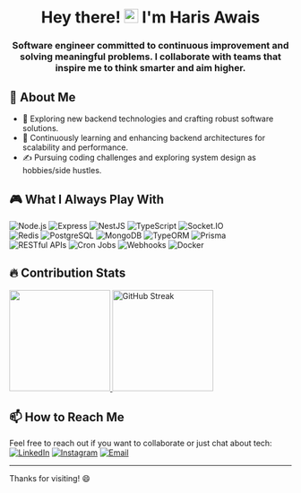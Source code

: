 
<h1 align="center"> Hey there! <img src="https://media.giphy.com/media/hvRJCLFzcasrR4ia7z/giphy.gif" width="25px"> I'm Haris Awais</h2>

<h3 align="center"><p align="center">
  Software engineer committed to continuous improvement and solving meaningful problems. I collaborate with teams that inspire me to think smarter and aim higher.
</p>

## 🤔 About Me

- 🤔 Exploring new backend technologies and crafting robust software solutions.  
- 🌱 Continuously learning and enhancing backend architectures for scalability and performance.  
- ✍️ Pursuing coding challenges and exploring system design as hobbies/side hustles.



## 🎮 What I Always Play With

![Node.js](https://img.shields.io/badge/Node.js-339933?style=for-the-badge&logo=nodedotjs&logoColor=white) ![Express](https://img.shields.io/badge/Express.js-000000?style=for-the-badge&logo=express&logoColor=white) ![NestJS](https://img.shields.io/badge/NestJS-E0234E?style=for-the-badge&logo=nestjs&logoColor=white) ![TypeScript](https://img.shields.io/badge/TypeScript-007ACC?style=for-the-badge&logo=typescript&logoColor=white) ![Socket.IO](https://img.shields.io/badge/Socket.IO-010101?style=for-the-badge&logo=socketdotio&logoColor=white)  
![Redis](https://img.shields.io/badge/Redis-DC382D?style=for-the-badge&logo=redis&logoColor=white) ![PostgreSQL](https://img.shields.io/badge/PostgreSQL-336791?style=for-the-badge&logo=postgresql&logoColor=white) ![MongoDB](https://img.shields.io/badge/MongoDB-47A248?style=for-the-badge&logo=mongodb&logoColor=white) ![TypeORM](https://img.shields.io/badge/TypeORM-262627?style=for-the-badge&logoColor=white) ![Prisma](https://img.shields.io/badge/Prisma-2D3748?style=for-the-badge&logo=prisma&logoColor=white)  
![RESTful APIs](https://img.shields.io/badge/RESTful%20APIs-000000?style=for-the-badge) ![Cron Jobs](https://img.shields.io/badge/Cron%20Jobs-FFD700?style=for-the-badge) ![Webhooks](https://img.shields.io/badge/Webhooks-0A66C2?style=for-the-badge) ![Docker](https://img.shields.io/badge/Docker-2496ED?style=for-the-badge&logo=docker&logoColor=white)


## 🔥 Contribution Stats

<a href="https://github.com/HarisAwais">
  <img height="180em" src="https://github-readme-stats.vercel.app/api?username=HarisAwais&show_icons=true&theme=react" />
  <img height="180em" src="https://streak-stats.demolab.com?user=HarisAwais&theme=react" alt="GitHub Streak" />
</a>

## 📫 How to Reach Me

Feel free to reach out if you want to collaborate or just chat about tech:  
[![LinkedIn](https://img.shields.io/badge/LinkedIn-0A66C2?style=for-the-badge&logo=linkedin&logoColor=white)](https://www.linkedin.com/in/haris-awais-node-js-1b79a4251/)  [![Instagram](https://img.shields.io/badge/Instagram-E4405F?style=for-the-badge&logo=instagram&logoColor=white)](https://www.instagram.com/o_for_owais6/)  [![Email](https://img.shields.io/badge/Email-D14836?style=for-the-badge&logo=gmail&logoColor=white)](mailto:harisawais828@gmail.com)

---

Thanks for visiting! 😄
